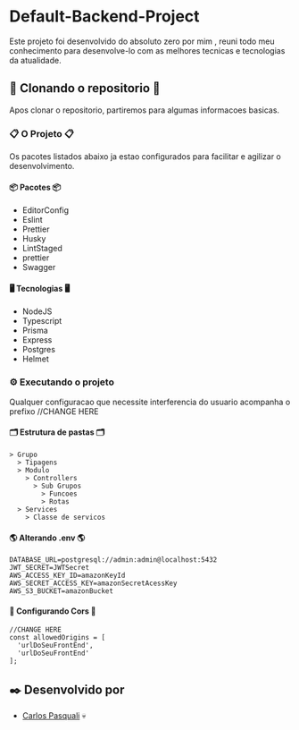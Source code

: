 # Default-Backend-Project

Este projeto foi desenvolvido do absoluto zero por mim , reuni todo meu conhecimento para desenvolve-lo com as melhores tecnicas e tecnologias da atualidade.

## 🚀 Clonando o repositorio 🚀

Apos clonar o repositorio, partiremos para algumas informacoes basicas.

### 📋 O Projeto 📋

Os pacotes listados abaixo ja estao configurados para facilitar e agilizar o desenvolvimento.

#### 📦 Pacotes 📦

- EditorConfig
- Eslint
- Prettier
- Husky
- LintStaged
- prettier
- Swagger

#### 🖥️ Tecnologias 🖥️

- NodeJS
- Typescript
- Prisma
- Express
- Postgres
- Helmet

### ⚙️ Executando o projeto

Qualquer configuracao que necessite interferencia do usuario acompanha o prefixo //CHANGE HERE

#### 🗂️ Estrutura de pastas 🗂️

```
> Grupo
  > Tipagens
  > Modulo
    > Controllers
      > Sub Grupos
        > Funcoes
        > Rotas
  > Services
    > Classe de servicos
```

#### 🌎 Alterando .env 🌎

```
DATABASE_URL=postgresql://admin:admin@localhost:5432
JWT_SECRET=JWTSecret
AWS_ACCESS_KEY_ID=amazonKeyId
AWS_SECRET_ACCESS_KEY=amazonSecretAcessKey
AWS_S3_BUCKET=amazonBucket
```

#### 🧩 Configurando Cors 🧩

```
//CHANGE HERE
const allowedOrigins = [
  'urlDoSeuFrontEnd',
  'urlDoSeuFrontEnd'
];
```

## ✒️ Desenvolvido por

- [Carlos Pasquali](https://github.com/carlospasqualidev) 💀
